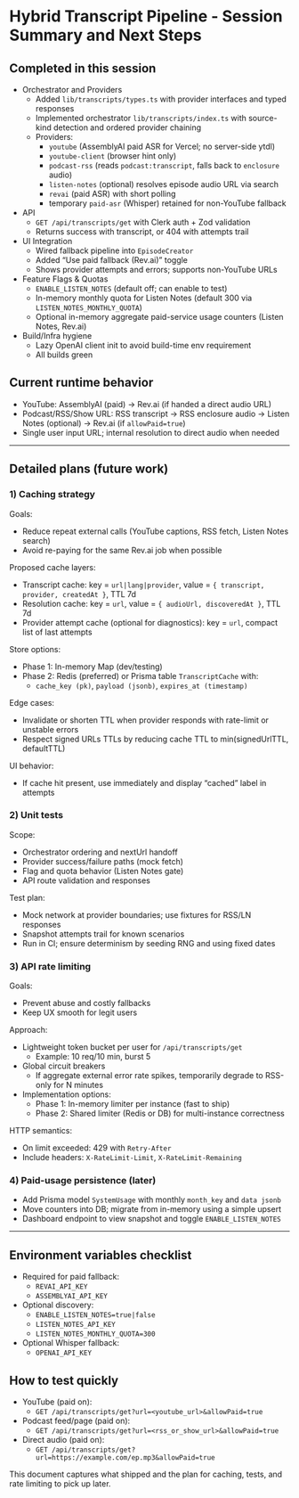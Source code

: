 # Hybrid Transcript Pipeline - Session Summary and Next Steps

## Completed in this session

- Orchestrator and Providers
  - Added `lib/transcripts/types.ts` with provider interfaces and typed responses
  - Implemented orchestrator `lib/transcripts/index.ts` with source-kind detection and ordered provider chaining
  - Providers:
    - `youtube` (AssemblyAI paid ASR for Vercel; no server-side ytdl)
    - `youtube-client` (browser hint only)
    - `podcast-rss` (reads `podcast:transcript`, falls back to `enclosure` audio)
    - `listen-notes` (optional) resolves episode audio URL via search
    - `revai` (paid ASR) with short polling
    - temporary `paid-asr` (Whisper) retained for non-YouTube fallback
- API
  - `GET /api/transcripts/get` with Clerk auth + Zod validation
  - Returns success with transcript, or 404 with attempts trail
- UI Integration
  - Wired fallback pipeline into `EpisodeCreator`
  - Added “Use paid fallback (Rev.ai)” toggle
  - Shows provider attempts and errors; supports non-YouTube URLs
- Feature Flags & Quotas
  - `ENABLE_LISTEN_NOTES` (default off; can enable to test)
  - In-memory monthly quota for Listen Notes (default 300 via `LISTEN_NOTES_MONTHLY_QUOTA`)
  - Optional in-memory aggregate paid-service usage counters (Listen Notes, Rev.ai)
- Build/Infra hygiene
  - Lazy OpenAI client init to avoid build-time env requirement
  - All builds green

## Current runtime behavior

- YouTube: AssemblyAI (paid) → Rev.ai (if handed a direct audio URL)
- Podcast/RSS/Show URL: RSS transcript → RSS enclosure audio → Listen Notes (optional) → Rev.ai (if `allowPaid=true`)
- Single user input URL; internal resolution to direct audio when needed

---

## Detailed plans (future work)

### 1) Caching strategy

Goals:
- Reduce repeat external calls (YouTube captions, RSS fetch, Listen Notes search)
- Avoid re-paying for the same Rev.ai job when possible

Proposed cache layers:
- Transcript cache: key = `url|lang|provider`, value = `{ transcript, provider, createdAt }`, TTL 7d
- Resolution cache: key = `url`, value = `{ audioUrl, discoveredAt }`, TTL 7d
- Provider attempt cache (optional for diagnostics): key = `url`, compact list of last attempts

Store options:
- Phase 1: In-memory Map (dev/testing)
- Phase 2: Redis (preferred) or Prisma table `TranscriptCache` with:
  - `cache_key (pk)`, `payload (jsonb)`, `expires_at (timestamp)`

Edge cases:
- Invalidate or shorten TTL when provider responds with rate-limit or unstable errors
- Respect signed URLs TTLs by reducing cache TTL to min(signedUrlTTL, defaultTTL)

UI behavior:
- If cache hit present, use immediately and display “cached” label in attempts

### 2) Unit tests

Scope:
- Orchestrator ordering and nextUrl handoff
- Provider success/failure paths (mock fetch)
- Flag and quota behavior (Listen Notes gate)
- API route validation and responses

Test plan:
- Mock network at provider boundaries; use fixtures for RSS/LN responses
- Snapshot attempts trail for known scenarios
- Run in CI; ensure determinism by seeding RNG and using fixed dates

### 3) API rate limiting

Goals:
- Prevent abuse and costly fallbacks
- Keep UX smooth for legit users

Approach:
- Lightweight token bucket per user for `/api/transcripts/get`
  - Example: 10 req/10 min, burst 5
- Global circuit breakers
  - If aggregate external error rate spikes, temporarily degrade to RSS-only for N minutes
- Implementation options:
  - Phase 1: In-memory limiter per instance (fast to ship)
  - Phase 2: Shared limiter (Redis or DB) for multi-instance correctness

HTTP semantics:
- On limit exceeded: 429 with `Retry-After`
- Include headers: `X-RateLimit-Limit`, `X-RateLimit-Remaining`

### 4) Paid-usage persistence (later)

- Add Prisma model `SystemUsage` with monthly `month_key` and `data jsonb`
- Move counters into DB; migrate from in-memory using a simple upsert
- Dashboard endpoint to view snapshot and toggle `ENABLE_LISTEN_NOTES`

---

## Environment variables checklist

- Required for paid fallback:
  - `REVAI_API_KEY`
  - `ASSEMBLYAI_API_KEY`
- Optional discovery:
  - `ENABLE_LISTEN_NOTES=true|false`
  - `LISTEN_NOTES_API_KEY`
  - `LISTEN_NOTES_MONTHLY_QUOTA=300`
- Optional Whisper fallback:
  - `OPENAI_API_KEY`

## How to test quickly

- YouTube (paid on):
  - `GET /api/transcripts/get?url=<youtube_url>&allowPaid=true`
- Podcast feed/page (paid on):
  - `GET /api/transcripts/get?url=<rss_or_show_url>&allowPaid=true`
- Direct audio (paid on):
  - `GET /api/transcripts/get?url=https://example.com/ep.mp3&allowPaid=true`

This document captures what shipped and the plan for caching, tests, and rate limiting to pick up later.